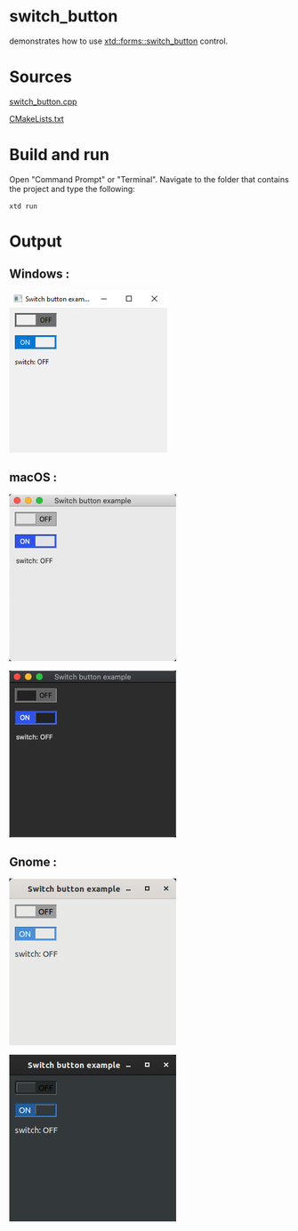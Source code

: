 # switch_button

demonstrates how to use [xtd::forms::switch_button](../../../src/xtd_forms/include/xtd/forms/switch_button.hpp) control.

# Sources

[switch_button.cpp](switch_button.cpp)

[CMakeLists.txt](CMakeLists.txt)

# Build and run

Open "Command Prompt" or "Terminal". Navigate to the folder that contains the project and type the following:

```shell
xtd run
```

# Output

## Windows :

![Screenshot](../../../docs/pictures/examples/switch_button_w.png)

## macOS :

![Screenshot](../../../docs/pictures/examples/switch_button_m.png)

![Screenshot](../../../docs/pictures/examples/switch_button_md.png)

## Gnome :

![Screenshot](../../../docs/pictures/examples/switch_button_g.png)

![Screenshot](../../../docs/pictures/examples/switch_button_gd.png)

